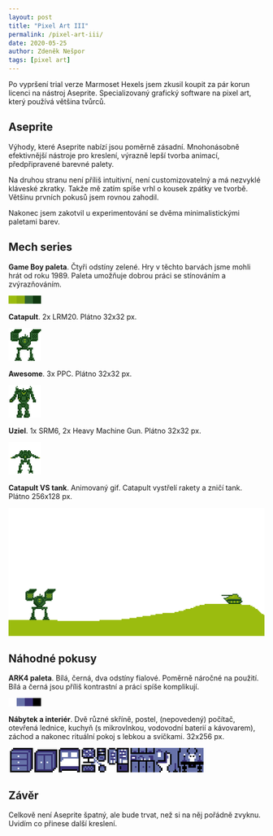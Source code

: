```yaml
---
layout: post
title: "Pixel Art III"
permalink: /pixel-art-iii/
date: 2020-05-25
author: Zdeněk Nešpor
tags: [pixel art]
---
```


Po vypršení trial verze Marmoset Hexels jsem zkusil koupit za pár korun licenci na nástroj Aseprite. Specializovaný grafický software na pixel art, který používá většina tvůrců.

## Aseprite

Výhody, které Aseprite nabízí jsou poměrně zásadní. Mnohonásobně efektivnější nástroje pro kreslení, výrazně lepší tvorba animací, předpřipravené barevné palety.

Na druhou stranu není příliš intuitivní, není customizovatelný a má nezvyklé kláveské zkratky. Takže mě zatím spíše vrhl o kousek zpátky ve tvorbě. Většinu prvních pokusů jsem rovnou zahodil.

Nakonec jsem zakotvil u experimentování se dvěma minimalistickými paletami barev.

## Mech series

**Game Boy paleta**. Čtyři odstíny zelené. Hry v těchto barvách jsme mohli hrát od roku 1989. Paleta umožňuje dobrou práci se stínováním a zvýrazňováním.

![Game Boy paleta](../assets/posts/2020-05-25-pixel-art-iii/gameboy-palette.png "Game Boy paleta")

**Catapult**. 2x LRM20. Plátno 32x32 px.

![Catapult](../assets/posts/2020-05-25-pixel-art-iii/catapult.png "Catapult")

**Awesome**. 3x PPC. Plátno 32x32 px.

![Awesome](../assets/posts/2020-05-25-pixel-art-iii/awesome.png "Awesome")

**Uziel**. 1x SRM6, 2x Heavy Machine Gun. Plátno 32x32 px.

![Uziel](../assets/posts/2020-05-25-pixel-art-iii/uziel.png "Uziel")

**Catapult VS tank**. Animovaný gif. Catapult vystřelí rakety a zničí tank. Plátno 256x128 px.

![Animated Catapult](../assets/posts/2020-05-25-pixel-art-iii/catapult-animated_v2.gif "Animated Catapult")

## Náhodné pokusy

**ARK4 paleta**. Bílá, černá, dva odstíny fialové. Poměrně náročné na použití. Bílá a černá jsou příliš kontrastní a práci spíše komplikují.

![ARK4](../assets/posts/2020-05-25-pixel-art-iii/arq4-palette.png "ARK4")

**Nábytek a interiér**. Dvě různé skříně, postel, (nepovedený) počítač, otevřená lednice, kuchyň (s mikrovlnkou, vodovodní baterií a kávovarem), záchod a nakonec rituální pokoj s lebkou a svíčkami. 32x256 px.

![Nábytek](../assets/posts/2020-05-25-pixel-art-iii/furniture.png "Nábytek")


## Závěr

Celkově není Aseprite špatný, ale bude trvat, než si na něj pořádně zvyknu. Uvidím co přinese další kreslení.
